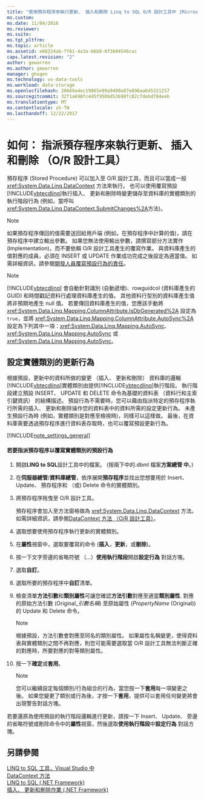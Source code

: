 ```yaml
---
title: "使用預存程序來執行更新、 插入和刪除 Linq to SQL O/R 設計工具中 |Microsoft 文件"
ms.custom: 
ms.date: 11/04/2016
ms.reviewer: 
ms.suite: 
ms.tgt_pltfrm: 
ms.topic: article
ms.assetid: e88224ab-ff61-4a3a-b6b8-6f3694546cac
caps.latest.revision: "2"
author: gewarren
ms.author: gewarren
manager: ghogen
ms.technology: vs-data-tools
ms.workload: data-storage
ms.openlocfilehash: 20669a4ec19865e99a9498e87e896aa645321257
ms.sourcegitcommit: 32f1a690fc445f9586d53698fc82c7debd784eeb
ms.translationtype: MT
ms.contentlocale: zh-TW
ms.lasthandoff: 12/22/2017
---
```

# <a name="how-to-assign-stored-procedures-to-perform-updates-inserts-and-deletes-or-designer"></a>如何： 指派預存程序來執行更新、 插入和刪除 （O/R 設計工具）
預存程序 (Stored Procedure) 可以加入至 O/R 設計工具，而且可以當成一般 <xref:System.Data.Linq.DataContext> 方法來執行。 也可以使用覆寫預設[!INCLUDE[vbtecdlinq](../data-tools/includes/vbtecdlinq_md.md)]執行插入、 更新和刪除時變更儲存至資料庫的實體類別的執行階段行為 (例如，當呼叫<xref:System.Data.Linq.DataContext.SubmitChanges%2A>方法)。  
  
> [!NOTE]
>  如果預存程序傳回的值需要送回給用戶端 (例如，在預存程序中計算的值)，請在預存程序中建立輸出參數。 如果您無法使用輸出參數，請撰寫部分方法實作 (Implementation)，而不要依賴 O/R 設計工具產生的覆寫作業。 與資料庫產生的值對應的成員，必須在 INSERT 或 UPDATE 作業成功完成之後設定為適當值。 如需詳細資訊，請參閱[開發人員覆寫預設行為的責任](/dotnet/framework/data/adonet/sql/linq/responsibilities-of-the-developer-in-overriding-default-behavior)。  
  
> [!NOTE]
>  [!INCLUDE[vbtecdlinq](../data-tools/includes/vbtecdlinq_md.md)] 會自動針對識別 (自動遞增)、rowguidcol (資料庫產生的 GUID) 和時間戳記資料行處理資料庫產生的值。 其他資料行型別的資料庫產生值將非預期地產生 null 值。 若要傳回資料庫產生的值，您應該手動將 <xref:System.Data.Linq.Mapping.ColumnAttribute.IsDbGenerated%2A> 設定為 `true`，並將 <xref:System.Data.Linq.Mapping.ColumnAttribute.AutoSync%2A> 設定為下列其中一項：<xref:System.Data.Linq.Mapping.AutoSync>、<xref:System.Data.Linq.Mapping.AutoSync> 或 <xref:System.Data.Linq.Mapping.AutoSync>。  
  
## <a name="configuring-the-update-behavior-of-an-entity-class"></a>設定實體類別的更新行為  
 根據預設，更新中的資料所做的變更 （插入、 更新和刪除） 資料庫的邏輯[!INCLUDE[vbtecdlinq](../data-tools/includes/vbtecdlinq_md.md)]實體類別由提供[!INCLUDE[vbtecdlinq](../data-tools/includes/vbtecdlinq_md.md)]執行階段。 執行階段建立預設 INSERT、 UPDATE 和 DELETE 命令為基礎的資料表 （資料行和主索引鍵資訊） 的結構描述。 預設行為不需要時，您可以藉由指派特定的預存程序執行所需的插入、 更新和刪除操作您的資料表中的資料所需的設定更新行為。 未產生預設行為時 (例如，實體類別是對應至檢視時)，同樣可以這樣做。 最後，在資料庫需要透過預存程序進行資料表存取時，也可以覆寫預設更新行為。  
  
[!INCLUDE[note_settings_general](../data-tools/includes/note_settings_general_md.md)]  
  
#### <a name="to-assign-stored-procedures-to-override-the-default-behavior-of-an-entity-class"></a>若要指派預存程序以覆寫實體類別的預設行為  
  
1.  開啟**LINQ to SQL**設計工具中的檔案。 (按兩下中的.dbml 檔案**方案總管 中**。)  
  
2.  在**伺服器總管**/**資料庫總管**，依序展開**預存程序**並找出您想要用於 Insert、 Update、 預存程序和 （或) Delete 命令的實體類別。  
  
3.  將預存程序拖曳至 O/R 設計工具。  
  
     預存程序會加入至方法窗格做為 <xref:System.Data.Linq.DataContext> 方法。 如需詳細資訊，請參閱[DataContext 方法 （O/R 設計工具）](../data-tools/datacontext-methods-o-r-designer.md)。  
  
4.  選取想要使用預存程序執行更新的實體類別。  
  
5.  在**屬性**視窗中，選取要覆寫的命令 (**插入**，**更新**，或**刪除**)。  
  
6.  按一下文字旁邊的省略符號 （...）**使用執行階段**開啟**設定行為** 對話方塊。  
  
7.  選取**自訂**。  
  
8.  選取所要的預存程序中**自訂**清單。  
  
9. 檢查清單**方法引數**和**類別屬性**可讓您確認**方法引數**對應至適當**類別屬性**. 對應的原始方法引數 (Original_*引數名稱*) 至原始屬性 (*PropertyName* (Original)) 的 Update 和 Delete 命令。  
  
    > [!NOTE]
    >  根據預設，方法引數會對應至同名的類別屬性。 如果屬性名稱變更，使得資料表與實體類別之間不再對應，則您可能需要選取當 O/R 設計工具無法判斷正確的對應時，所要對應的對等類別屬性。  
  
10. 按一下**確定**或**套用**。  
  
    > [!NOTE]
    >  您可以繼續設定每個類別/行為組合的行為，當您按一下**套用**每一項變更之後。 如果您變更了類別或行為後，才按一下**套用**，提供可以套用任何變更將會出現警告對話方塊。  
  
若要還原為使用預設的執行階段邏輯進行更新，請按一下 Insert、 Update、 旁邊的省略符號或刪除命令中的**屬性**視窗，然後選取**使用執行階段**中**設定行為** 對話方塊。  
  
## <a name="see-also"></a>另請參閱
[LINQ to SQL 工具，Visual Studio 中](../data-tools/linq-to-sql-tools-in-visual-studio2.md)   
[DataContext 方法](../data-tools/datacontext-methods-o-r-designer.md)   
[LINQ to SQL (.NET Framework)](/dotnet/framework/data/adonet/sql/linq/index)   
[插入、 更新和刪除作業 (.NET Framework)](/dotnet/framework/data/adonet/sql/linq/insert-update-and-delete-operations)